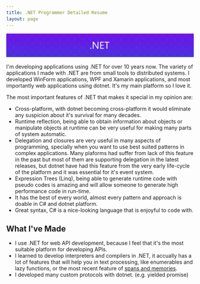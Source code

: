 ```yaml
---
title: .NET Programmer Detailed Resume
layout: page
---
```


![DotNET Banner](/assets/img/content/about/dotnet-standard-banner.jpg)

I'm developing applications using  .NET for over 10 years now. The variety of applications I made with .NET are
from small tools to distributed systems. I developed WinForm applications, WPF and Xamarin applications, and most importantly web applications using dotnet.
It's my main platform so I love it.


The most important features of .NET that makes it special in my opinion are:
* Cross-platform, with dotnet becoming cross-platform it would eliminate any suspicion about it's survival for many decades.
* Runtime reflection, being able to obtain information about objects or manipulate objects at runtime can be very useful for
making many parts of system automatic.
* Delegation and closures are very useful in many aspects of programming, specially when you want to use best suited patterns in complex applications.
Many plaforms had suffer from lack of this feature in the past but most of them are supporting delegation in the latest releases,
but dotnet have had this feature from the very early life-cycle of the platform and it was essential for it's event system.
* Expression Trees (Linq), being able to generate runtime code with pseudo codes is amazing and will allow someone to generate
high performance code in run-time.
* It has the best of every world, almost every pattern and approach is doable in C# and dotnet platform.
* Great syntax, C# is a nice-looking language that is enjoyful to code with.


## What I've Made
* I use .NET for web API development, because I feel that it's the most suitable platform for developing APIs.
* I learned to develop interpreters and compilers in .NET, it accually has a lot of features that will help you in text processing, like
    enumerables and lazy functions, or the most recent feature of [spans and memories](http://web.archive.org/save/https://docs.microsoft.com/en-us/archive/msdn-magazine/2018/january/csharp-all-about-span-exploring-a-new-net-mainstay).
* I developed many custom protocols with dotnet. (e.g. yielded promise<!--[Yielded promise](/posts/yielded-response-in-web)-->)
